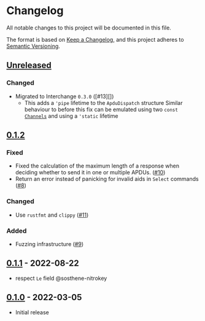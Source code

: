 # Changelog
All notable changes to this project will be documented in this file.

The format is based on [Keep a Changelog](https://keepachangelog.com/en/1.0.0/),
and this project adheres to [Semantic Versioning](https://semver.org/spec/v2.0.0.html).

## [Unreleased]

### Changed

- Migrated to Interchange `0.3.0` ([#13][])
  - This adds a `'pipe` lifetime to the `ApduDispatch` structure
  Similar behaviour to before this fix can be emulated using two `const` [`Channels`](https://docs.rs/interchange/latest/interchange/struct.Channel.html)
  and using a `'static` lifetime

## [0.1.2]

### Fixed

- Fixed the calculation of the maximum length of a response when deciding
  whether to send it in one or multiple APDUs. ([#10][])
- Return an error instead of panicking for invalid aids in `Select` commands ([#8][])

### Changed

- Use `rustfmt` and `clippy` ([#11][])

### Added

- Fuzzing infrastructure ([#9][])

[#8]: https://github.com/trussed-dev/apdu-dispatch/pull/8
[#9]: https://github.com/trussed-dev/apdu-dispatch/pull/9
[#10]: https://github.com/trussed-dev/apdu-dispatch/pull/10
[#11]: https://github.com/trussed-dev/apdu-dispatch/pull/11

## [0.1.1] - 2022-08-22

- respect `Le` field @sosthene-nitrokey

## [0.1.0] - 2022-03-05

- Initial release


[Unreleased]: https://github.com/trussed-dev/apdu-dispatch/compare/0.1.2...HEAD
[0.1.2]: https://github.com/trussed-dev/apdu-dispatch/compare/0.1.1...0.1.2
[0.1.1]: https://github.com/trussed-dev/apdu-dispatch/compare/0.1.0...0.1.1
[0.1.0]: https://github.com/trussed-dev/apdu-dispatch/releases/tag/0.1.0
